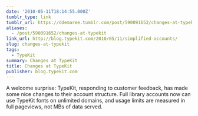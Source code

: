 ```yaml
---
date: '2010-05-11T18:14:55.000Z'
tumblr_type: link
tumblr_url: https://ddemaree.tumblr.com/post/590091652/changes-at-typekit
aliases:
  - /post/590091652/changes-at-typekit
link_url: http://blog.typekit.com/2010/05/11/simplified-accounts/
slug: changes-at-typekit
tags:
  - TypeKit
summary: Changes at TypeKit
title: Changes at TypeKit
publisher: blog.typekit.com
---
```


A welcome surprise: TypeKit, responding to customer feedback, has made some nice changes to their account structure. Full library accounts now can use TypeKit fonts on unlimited domains, and usage limits are measured in full pageviews, not MBs of data served.